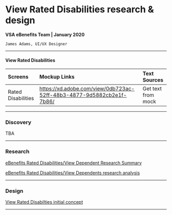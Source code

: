 # View Rated Disabilities research & design
**VSA eBenefits Team | January 2020**

`James Adams, UI/UX Designer`

---

#### View Rated Disabilities

| Screens | Mockup Links | Text Sources |
| :--- | :--- | :--- |
| Rated Disabilities | https://xd.adobe.com/view/0db723ac-52ff-48b3-4877-9d5882cb2e1f-7b86/ | Get text from mock |

---

### Discovery
TBA

---

### Research
[eBenefits Rated Disabilities/View Dependent Research Summary](https://github.com/department-of-veterans-affairs/va.gov-team/blob/master/teams/vsa/teams/ebenefits/features/view-update-dependents/research-design/686-usability-study/disabilities-dependents-usability-summary.md)

[eBenefits Rated Disabilities/View Dependents research analysis](https://github.com/department-of-veterans-affairs/va.gov-team/blob/master/teams/vsa/teams/ebenefits/features/view-update-dependents/research-design/686-usability-study/disabilities-dependents-usability-analysis.md)

---

### Design

[View Rated Disabilties initial concept](https://xd.adobe.com/view/ebfa6df6-c0aa-4ea9-413e-98793ba7a5a3-9dcb/)

---



